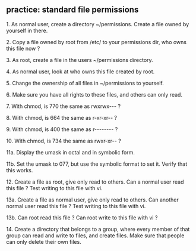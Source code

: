 ## practice: standard file permissions

1\. As normal user, create a directory \~/permissions. Create a file
owned by yourself in there.

2\. Copy a file owned by root from /etc/ to your permissions dir, who
owns this file now ?

3\. As root, create a file in the users \~/permissions directory.

4\. As normal user, look at who owns this file created by root.

5\. Change the ownership of all files in \~/permissions to yourself.

6\. Make sure you have all rights to these files, and others can only
read.

7\. With chmod, is 770 the same as rwxrwx\-\-- ?

8\. With chmod, is 664 the same as r-xr-xr\-- ?

9\. With chmod, is 400 the same as r\-\-\-\-\-\-\-- ?

10\. With chmod, is 734 the same as rwxr-xr\-- ?

11a. Display the umask in octal and in symbolic form.

11b. Set the umask to 077, but use the symbolic format to set it. Verify
that this works.

12\. Create a file as root, give only read to others. Can a normal user
read this file ? Test writing to this file with vi.

13a. Create a file as normal user, give only read to others. Can another
normal user read this file ? Test writing to this file with vi.

13b. Can root read this file ? Can root write to this file with vi ?

14\. Create a directory that belongs to a group, where every member of
that group can read and write to files, and create files. Make sure that
people can only delete their own files.

